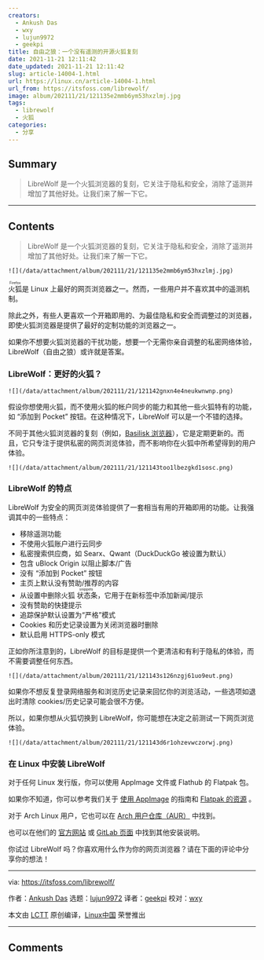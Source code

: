 ```yaml
---
creators:
  - Ankush Das
  - wxy
  - lujun9972
  - geekpi
title: 自由之狼：一个没有遥测的开源火狐复刻
date: 2021-11-21 12:11:42
date_updated: 2021-11-21 12:11:42
slug: article-14004-1.html
url: https://linux.cn/article-14004-1.html
url_from: https://itsfoss.com/librewolf/
image: album/202111/21/121135e2mmb6ym53hxzlmj.jpg
tags:
  - librewolf
  - 火狐
categories:
  - 分享
---
```


## Summary

> LibreWolf 是一个火狐浏览器的复刻，它关注于隐私和安全，消除了遥测并增加了其他好处。让我们来了解一下它。

***

<!-- more -->

## Contents

> 
> LibreWolf 是一个火狐浏览器的复刻，它关注于隐私和安全，消除了遥测并增加了其他好处。让我们来了解一下它。
> 
> 
> 

`![](/data/attachment/album/202111/21/121135e2mmb6ym53hxzlmj.jpg)`

<ruby> 火狐 <rt>  Firefox </rt></ruby> 是 Linux 上最好的网页浏览器之一。然而，一些用户并不喜欢其中的遥测机制。

除此之外，有些人更喜欢一个开箱即用的、为最佳隐私和安全而调整过的浏览器，即使火狐浏览器是提供了最好的定制功能的浏览器之一。

如果你不想要火狐浏览器的干扰功能，想要一个无需你亲自调整的私密网络体验，LibreWolf（自由之狼）或许就是答案。

### LibreWolf：更好的火狐？

`![](/data/attachment/album/202111/21/121142gnxn4e4neukwnwnp.png)`

假设你想使用火狐，而不使用火狐的帐户同步的能力和其他一些火狐特有的功能，如 “添加到 Pocket” 按钮。在这种情况下，LibreWolf 可以是一个不错的选择。

不同于其他火狐浏览器的复刻（例如，[Basilisk 浏览器](https://itsfoss.com/basilisk-browser/)），它是定期更新的。而且，它只专注于提供私密的网页浏览体验，而不影响你在火狐中所希望得到的用户体验。

`![](/data/attachment/album/202111/21/121143too1lbezgkd1sosc.png)`

### LibreWolf 的特点

LibreWolf 为安全的网页浏览体验提供了一套相当有用的开箱即用的功能。让我强调其中的一些特点：

* 移除遥测功能
* 不使用火狐账户进行云同步
* 私密搜索供应商，如 Searx、Qwant（DuckDuckGo 被设置为默认）
* 包含 uBlock Origin 以阻止脚本/广告
* 没有 “添加到 Pocket” 按钮
* 主页上默认没有赞助/推荐的内容
* 从设置中删除火狐<ruby> 状态条 <rt>  snippets </rt></ruby>，它用于在新标签中添加新闻/提示
* 没有赞助的快捷提示
* 追踪保护默认设置为“严格”模式
* Cookies 和历史记录设置为关闭浏览器时删除
* 默认启用 HTTPS-only 模式

正如你所注意到的，LibreWolf 的目标是提供一个更清洁和有利于隐私的体验，而不需要调整任何东西。

`![](/data/attachment/album/202111/21/121143s126nzgj61uo9eut.png)`

如果你不想反复登录网络服务和浏览历史记录来回忆你的浏览活动，一些选项如退出时清除 cookies/历史记录可能会很不方便。

所以，如果你想从火狐切换到 LibreWolf，你可能想在决定之前测试一下网页浏览体验。

`![](/data/attachment/album/202111/21/121143d6r1ohzevwczorwj.png)`

### 在 Linux 中安装 LibreWolf

对于任何 Linux 发行版，你可以使用 AppImage 文件或 Flathub 的 Flatpak 包。

如果你不知道，你可以参考我们关于 [使用 AppImage](https://itsfoss.com/use-appimage-linux/) 的指南和 [Flatpak 的资源](https://itsfoss.com/flatpak-guide/) 。

对于 Arch Linux 用户，它也可以在 [Arch 用户仓库（AUR）](https://itsfoss.com/aur-arch-linux/) 中找到。

也可以在他们的 [官方网站](https://librewolf-community.gitlab.io/install/) 或 [GitLab 页面](https://gitlab.com/librewolf-community) 中找到其他安装说明。

你试过 LibreWolf 吗？你喜欢用什么作为你的网页浏览器？请在下面的评论中分享你的想法！

---

via: <https://itsfoss.com/librewolf/>

作者：[Ankush Das](https://itsfoss.com/author/ankush/) 选题：[lujun9972](https://github.com/lujun9972) 译者：[geekpi](https://github.com/geekpi) 校对：[wxy](https://github.com/wxy)

本文由 [LCTT](https://github.com/LCTT/TranslateProject) 原创编译，[Linux中国](https://linux.cn/) 荣誉推出

***

## Comments
